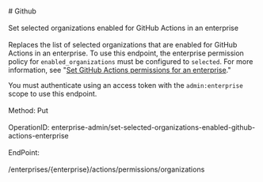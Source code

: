 <br>#     Github</br>
<br>Set selected organizations enabled for GitHub Actions in an enterprise</br>
<br>Replaces the list of selected organizations that are enabled for GitHub Actions in an enterprise. To use this endpoint, the enterprise permission policy for `enabled_organizations` must be configured to `selected`. For more information, see "[Set GitHub Actions permissions for an enterprise](#set-github-actions-permissions-for-an-enterprise)."

You must authenticate using an access token with the `admin:enterprise` scope to use this endpoint.</br>
<br>Method: Put</br>
<br>OperationID: enterprise-admin/set-selected-organizations-enabled-github-actions-enterprise</br>
<br>EndPoint:</br>
<br>/enterprises/{enterprise}/actions/permissions/organizations</br>
